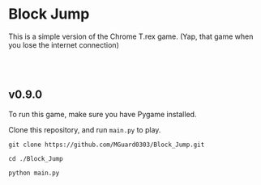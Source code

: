 # Block Jump

This is a simple version of the Chrome T.rex game. (Yap, that game when you lose the internet connection)

<br>
<br>

## v0.9.0
To run this game, make sure you have Pygame installed.

Clone this repository, and run `main.py` to play.

```commandline
git clone https://github.com/MGuard0303/Block_Jump.git

cd ./Block_Jump

python main.py
```

